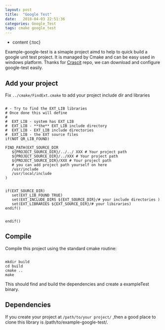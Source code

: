 ```yaml
---
layout: post
title:  "Google Test"
date:   2018-04-03 22:51:36
categories: Google_Test
tags: cmake google_test
---
```


* content
{:toc}

Example-google-test is a simaple project aimd to help to quick build a google unit test project. It is managed by Cmake and can be easy used in windows platform. Thanks for [Crascit](https://github.com/Crascit/DownloadProject) repo, we can download and configure google-test easily.

## Add your project

Fix `../cmake/FindExt.cmake` to add your project include dir and libraries

```

# - Try to find the EXT_LIB libraries
# Once done this will define
#
#  EXT_LIB - system has EXT_LIB
#  EXT_LIB - **the** EXT_LIB include directory
#  EXT_LIB - EXT_LIB include directories
#  EXT_LIB - the EXT source files
if(NOT QR_LIB_FOUND)

FIND_PATH(EXT_SOURCE_DIR 
   ${PROJECT_SOURCE_DIR}/../../ XXX # Your project path
   ${PROJECT_SOURCE_DIR}/../XXX # Your project path
   ${PROJECT_SOURCE_DIR}/XXX # Your project path
   # you can add project path yourself on here
   /usr/include
   /usr/local/include
)


if(EXT_SOURCE_DIR)
   set(EXT_LIB_FOUND TRUE)
   set(EXT_INCLUDE_DIRS ${EXT_SOURCE_DIR}/# your include directories )
   set(EXT_LIBRARIES ${EXT_SOURCE_DIR}/# your libiraries)
endif()


endif()

```

## Compile
Compile this project using the standard cmake routine:

```

mkdir build
cd build
cmake ..
make

```

This should find and build the dependencies and create a exampleTest binary.

## Dependencies

If you create your project at `/path/to/your project/` ,then a good place to clone this library is /path/to/example-google-test/.
